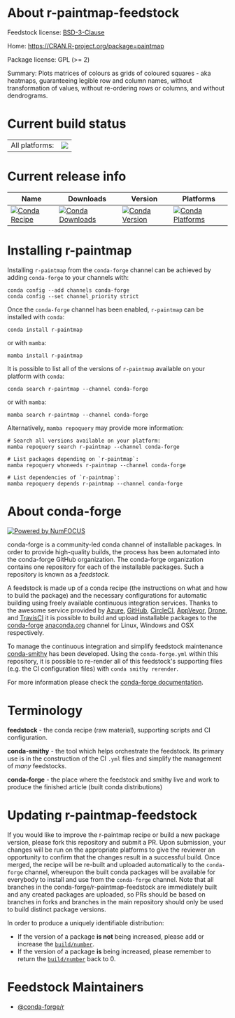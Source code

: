 About r-paintmap-feedstock
==========================

Feedstock license: [BSD-3-Clause](https://github.com/conda-forge/r-paintmap-feedstock/blob/main/LICENSE.txt)

Home: https://CRAN.R-project.org/package=paintmap

Package license: GPL (>= 2)

Summary: Plots matrices of colours as grids of coloured squares - aka heatmaps,  guaranteeing legible row and column names,  without transformation of values,  without re-ordering rows or columns, and without dendrograms.

Current build status
====================


<table><tr><td>All platforms:</td>
    <td>
      <a href="https://dev.azure.com/conda-forge/feedstock-builds/_build/latest?definitionId=7356&branchName=main">
        <img src="https://dev.azure.com/conda-forge/feedstock-builds/_apis/build/status/r-paintmap-feedstock?branchName=main">
      </a>
    </td>
  </tr>
</table>

Current release info
====================

| Name | Downloads | Version | Platforms |
| --- | --- | --- | --- |
| [![Conda Recipe](https://img.shields.io/badge/recipe-r--paintmap-green.svg)](https://anaconda.org/conda-forge/r-paintmap) | [![Conda Downloads](https://img.shields.io/conda/dn/conda-forge/r-paintmap.svg)](https://anaconda.org/conda-forge/r-paintmap) | [![Conda Version](https://img.shields.io/conda/vn/conda-forge/r-paintmap.svg)](https://anaconda.org/conda-forge/r-paintmap) | [![Conda Platforms](https://img.shields.io/conda/pn/conda-forge/r-paintmap.svg)](https://anaconda.org/conda-forge/r-paintmap) |

Installing r-paintmap
=====================

Installing `r-paintmap` from the `conda-forge` channel can be achieved by adding `conda-forge` to your channels with:

```
conda config --add channels conda-forge
conda config --set channel_priority strict
```

Once the `conda-forge` channel has been enabled, `r-paintmap` can be installed with `conda`:

```
conda install r-paintmap
```

or with `mamba`:

```
mamba install r-paintmap
```

It is possible to list all of the versions of `r-paintmap` available on your platform with `conda`:

```
conda search r-paintmap --channel conda-forge
```

or with `mamba`:

```
mamba search r-paintmap --channel conda-forge
```

Alternatively, `mamba repoquery` may provide more information:

```
# Search all versions available on your platform:
mamba repoquery search r-paintmap --channel conda-forge

# List packages depending on `r-paintmap`:
mamba repoquery whoneeds r-paintmap --channel conda-forge

# List dependencies of `r-paintmap`:
mamba repoquery depends r-paintmap --channel conda-forge
```


About conda-forge
=================

[![Powered by
NumFOCUS](https://img.shields.io/badge/powered%20by-NumFOCUS-orange.svg?style=flat&colorA=E1523D&colorB=007D8A)](https://numfocus.org)

conda-forge is a community-led conda channel of installable packages.
In order to provide high-quality builds, the process has been automated into the
conda-forge GitHub organization. The conda-forge organization contains one repository
for each of the installable packages. Such a repository is known as a *feedstock*.

A feedstock is made up of a conda recipe (the instructions on what and how to build
the package) and the necessary configurations for automatic building using freely
available continuous integration services. Thanks to the awesome service provided by
[Azure](https://azure.microsoft.com/en-us/services/devops/), [GitHub](https://github.com/),
[CircleCI](https://circleci.com/), [AppVeyor](https://www.appveyor.com/),
[Drone](https://cloud.drone.io/welcome), and [TravisCI](https://travis-ci.com/)
it is possible to build and upload installable packages to the
[conda-forge](https://anaconda.org/conda-forge) [anaconda.org](https://anaconda.org/)
channel for Linux, Windows and OSX respectively.

To manage the continuous integration and simplify feedstock maintenance
[conda-smithy](https://github.com/conda-forge/conda-smithy) has been developed.
Using the ``conda-forge.yml`` within this repository, it is possible to re-render all of
this feedstock's supporting files (e.g. the CI configuration files) with ``conda smithy rerender``.

For more information please check the [conda-forge documentation](https://conda-forge.org/docs/).

Terminology
===========

**feedstock** - the conda recipe (raw material), supporting scripts and CI configuration.

**conda-smithy** - the tool which helps orchestrate the feedstock.
                   Its primary use is in the construction of the CI ``.yml`` files
                   and simplify the management of *many* feedstocks.

**conda-forge** - the place where the feedstock and smithy live and work to
                  produce the finished article (built conda distributions)


Updating r-paintmap-feedstock
=============================

If you would like to improve the r-paintmap recipe or build a new
package version, please fork this repository and submit a PR. Upon submission,
your changes will be run on the appropriate platforms to give the reviewer an
opportunity to confirm that the changes result in a successful build. Once
merged, the recipe will be re-built and uploaded automatically to the
`conda-forge` channel, whereupon the built conda packages will be available for
everybody to install and use from the `conda-forge` channel.
Note that all branches in the conda-forge/r-paintmap-feedstock are
immediately built and any created packages are uploaded, so PRs should be based
on branches in forks and branches in the main repository should only be used to
build distinct package versions.

In order to produce a uniquely identifiable distribution:
 * If the version of a package **is not** being increased, please add or increase
   the [``build/number``](https://docs.conda.io/projects/conda-build/en/latest/resources/define-metadata.html#build-number-and-string).
 * If the version of a package **is** being increased, please remember to return
   the [``build/number``](https://docs.conda.io/projects/conda-build/en/latest/resources/define-metadata.html#build-number-and-string)
   back to 0.

Feedstock Maintainers
=====================

* [@conda-forge/r](https://github.com/conda-forge/r/)

